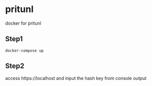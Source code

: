 # pritunl
docker for pritunl

## Step1 
```
docker-compose up
```

## Step2
access https://localhost and input the hash key from console output
